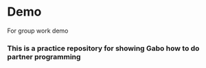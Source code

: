 # Demo
For group work demo 
### This is a practice repository for showing Gabo how to do partner programming ###